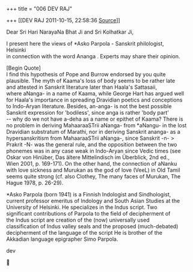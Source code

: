 +++
title = "006 DEV RAJ"

+++
[[DEV RAJ	2011-10-15, 22:58:36 [Source](https://groups.google.com/g/samskrita/c/12xCfSQTzHU)]]



Dear Sri Hari NarayaNa Bhat Ji and Sri Kolhatkar Ji,  
  
I present here the views of \*Asko Parpola - Sanskrit philologist,  
Helsinki  
in connection with the word Ananga . Experts may share their opinion.  
  
\[Begin Quote\]  
I find this hypothesis of Pope and Burrow endorsed by you quite  
plausible. The myth of Kaama's loss of body seems to be rather late  
and attested in Sanskrit literature later than Haala's Sattasaii,  
where aNanga- in a name of Kaama, while George Hart has argued well  
for Haala's importance in spreading Dravidian poetics and conceptions  
to Indo-Aryan literature. Besides, an-anga- is not the best possible  
Sanskrit expression for 'bodiless', since anga is rather 'body part'  
-- why do we not have a-deha as a name or epithet of Kaama? There is  
no problem in deriving MahaaraaSTrii aNanga- from \*aNangu- in the lost  
Dravidian substratum of Marathi, nor in deriving Sanskrit ananga- as a  
hypersanskritism from MahaaraaSTrii aNanga-, since Sanskrit -n- \>  
Prakrit -N- was the general rule, and the opposition between the two  
phonemes was in any case weak in Indo-Aryan since Vedic times (see  
Oskar von Hinüber, Das ältere Mittelindisch im Überblick, 2nd ed.,  
Wien 2001, p. 169-171). On the other hand, the connection of aNanku  
with love sickness and Murukan as the god of love (VeeL) in Old Tamil  
seems quite strong (cf. also Clothey, The many faces of Murukan, The  
Hague 1978, p. 26-29).  
  
\*Asko Parpola (born 1941) is a Finnish Indologist and Sindhologist,  
current professor emeritus of Indology and South Asian Studies at the  
University of Helsinki. He specializes in the Indus script. Two  
significant contributions of Parpola to the field of decipherment of  
the Indus script are creation of the (now) universally used  
classification of Indus valley seals and the proposed (much-debated)  
decipherment of the language of the script He is brother of the  
Akkadian language epigrapher Simo Parpola.  
  
dev  



